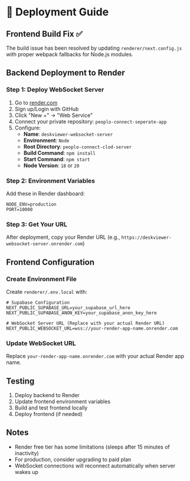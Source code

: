 # 🚀 Deployment Guide

## Frontend Build Fix ✅
The build issue has been resolved by updating `renderer/next.config.js` with proper webpack fallbacks for Node.js modules.

## Backend Deployment to Render

### Step 1: Deploy WebSocket Server
1. Go to [render.com](https://render.com)
2. Sign up/Login with GitHub
3. Click "New +" → "Web Service"
4. Connect your private repository: `peoplo-connect-seperate-app`
5. Configure:
   - **Name**: `deskviewer-websocket-server`
   - **Environment**: `Node`
   - **Root Directory**: `peoplo-connect-clod-server`
   - **Build Command**: `npm install`
   - **Start Command**: `npm start`
   - **Node Version**: `18` or `20`

### Step 2: Environment Variables
Add these in Render dashboard:
```
NODE_ENV=production
PORT=10000
```

### Step 3: Get Your URL
After deployment, copy your Render URL (e.g., `https://deskviewer-websocket-server.onrender.com`)

## Frontend Configuration

### Create Environment File
Create `renderer/.env.local` with:
```env
# Supabase Configuration
NEXT_PUBLIC_SUPABASE_URL=your_supabase_url_here
NEXT_PUBLIC_SUPABASE_ANON_KEY=your_supabase_anon_key_here

# WebSocket Server URL (Replace with your actual Render URL)
NEXT_PUBLIC_WEBSOCKET_URL=wss://your-render-app-name.onrender.com
```

### Update WebSocket URL
Replace `your-render-app-name.onrender.com` with your actual Render app name.

## Testing
1. Deploy backend to Render
2. Update frontend environment variables
3. Build and test frontend locally
4. Deploy frontend (if needed)

## Notes
- Render free tier has some limitations (sleeps after 15 minutes of inactivity)
- For production, consider upgrading to paid plan
- WebSocket connections will reconnect automatically when server wakes up
